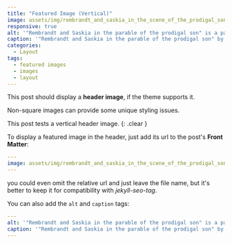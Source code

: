 ```yaml
---
title: "Featured Image (Vertical)"
image: assets/img/rembrandt_and_saskia_in_the_scene_of_the_prodigal_son_-_google_art_project.jpg
responsive: true
alt: '"Rembrandt and Saskia in the parable of the prodigal son" is a painting by the Dutch master Rembrandt. It portrays two people who had been identified as Rembrandt himself and his wife Saskia. In the Protestant contemporary world, the theme of the prodigal son was a frequent subject for works of art due to its moral background.' 
caption: '"Rembrandt and Saskia in the parable of the prodigal son" by Rembrandt - public domain image'
categories:
  - Layout
tags:
  - featured images
  - images
  - layout
---
```

This post should display a **header image**, if the theme supports it.

Non-square images can provide some unique styling issues.

This post tests a vertical header image.
{: .clear }

<!--more-->

To display a featured image in the header, just add its url to the post's **Front Matter**: 

```yaml
---
image: assets/img/rembrandt_and_saskia_in_the_scene_of_the_prodigal_son_-_google_art_project.jpg
---
```
you could even omit the relative url and just leave the file name, but it's better
to keep it for compatibility with *jekyll-seo-tag*.

You can also add the `alt` and `caption` tags: 

```yaml
---
alt: '"Rembrandt and Saskia in the parable of the prodigal son" is a painting by the Dutch master Rembrandt. It portrays two people who had been identified as Rembrandt himself and his wife Saskia. In the Protestant contemporary world, the theme of the prodigal son was a frequent subject for works of art due to its moral background.' 
caption: '"Rembrandt and Saskia in the parable of the prodigal son" by Rembrandt - public domain image' 
---
```
